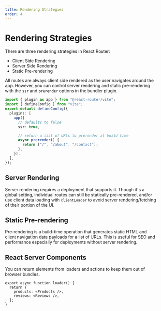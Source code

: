 ```yaml
---
title: Rendering Strategies
order: 4
---
```


# Rendering Strategies

There are three rendering strategies in React Router:

- Client Side Rendering
- Server Side Rendering
- Static Pre-rendering

All routes are always client side rendered as the user navigates around the app. However, you can control server rendering and static pre-rendering with the `ssr` and `prerender` options in the bundler plugin.

```ts filename=vite.config.ts
import { plugin as app } from "@react-router/vite";
import { defineConfig } from "vite";
export default defineConfig({
  plugins: [
    app({
      // defaults to false
      ssr: true,

      // return a list of URLs to prerender at build time
      async prerender() {
        return ["/", "/about", "/contact"];
      },
    }),
  ],
});
```

## Server Rendering

Server rendering requires a deployment that supports it. Though it's a global setting, individual routes can still be statically pre-rendered, and/or use client data loading with `clientLoader` to avoid server rendering/fetching of their portion of the UI.

## Static Pre-rendering

Pre-rendering is a build-time operation that generates static HTML and client navigation data payloads for a list of URLs. This is useful for SEO and performance especially for deployments without server rendering.

## React Server Components

You can return elements from loaders and actions to keep them out of browser bundles.

```tsx
export async function loader() {
  return {
    products: <Products />,
    reviews: <Reviews />,
  };
}
```
